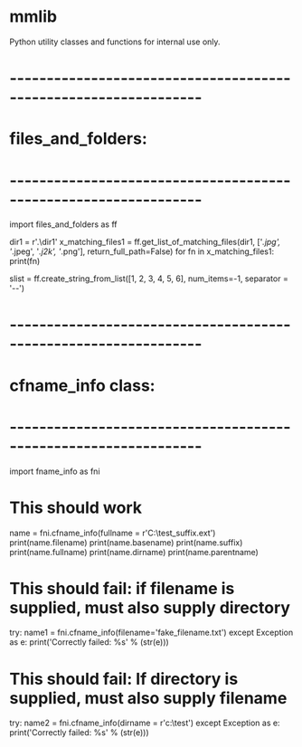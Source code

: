 # mmlib
Python utility classes and functions for internal use only.

# ----------------------------------------------------------------
# files_and_folders:
# ----------------------------------------------------------------

import files_and_folders  as ff

dir1 = r'.\dir1'
x_matching_files1 = ff.get_list_of_matching_files(dir1, ['*.jpg', '*.jpeg', '*.j2k', '*.png'], return_full_path=False)
for fn in x_matching_files1:
  print(fn)
    
slist = ff.create_string_from_list([1, 2, 3, 4, 5, 6], num_items=-1, separator = '--')


# ----------------------------------------------------------------
# cfname_info class:
# ----------------------------------------------------------------

import fname_info         as fni

# This should work
  name = fni.cfname_info(fullname = r'C:\test_suffix.ext')
  print(name.filename)
  print(name.basename)
  print(name.suffix)
  print(name.fullname)
  print(name.dirname)
  print(name.parentname)

  # This should fail: if filename is supplied, must also supply directory
  try:
    name1 = fni.cfname_info(filename='fake_filename.txt')
  except Exception as e:
    print('Correctly failed: %s' % (str(e)))

  # This should fail: If directory is supplied, must also supply filename
  try:
    name2 = fni.cfname_info(dirname = r'c:\test')
  except Exception as e:
    print('Correctly failed: %s' % (str(e)))
